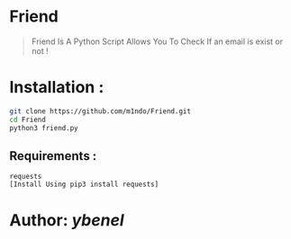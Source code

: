# Friend
> Friend Is A Python Script Allows You To Check If an email is exist or not !

# Installation : 
```bash
git clone https://github.com/m1ndo/Friend.git
cd Friend
python3 friend.py
```

## Requirements :
```
requests
[Install Using pip3 install requests]
```

# Author: _ybenel_
